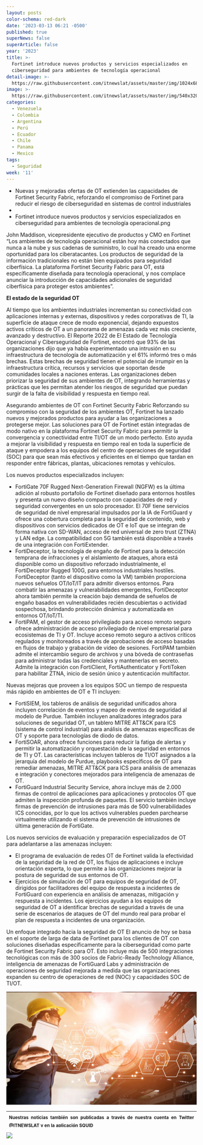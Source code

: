```yaml
---
layout: posts
color-schema: red-dark
date: '2023-03-13 06:21 -0500'
published: true
superNews: false
superArticle: false
year: '2023'
title: >-
  Fortinet introduce nuevos productos y servicios especializados en
  ciberseguridad para ambientes de tecnología operacional
detail-image: >-
  https://raw.githubusercontent.com/itnewslat/assets/master/img/1024x680/seguridad-industria-g.jpg
image: >-
  https://raw.githubusercontent.com/itnewslat/assets/master/img/540x320/seguridad-industria-p.jpg
categories:
  - Venezuela
  - Colombia
  - Argentina
  - Perú
  - Ecuador
  - Chile
  - Panama
  - Mexico
tags:
  - Seguridad
week: '11'
---
```

- Nuevas y mejoradas ofertas de OT extienden las capacidades de Fortinet Security Fabric, reforzando el compromiso de Fortinet para reducir el riesgo de ciberseguridad en sistemas de control industriales
-  
- Fortinet introduce nuevos productos y servicios especializados en ciberseguridad para ambientes de tecnología operacional.png

 
John Maddison, vicepresidente ejecutivo de productos y CMO en Fortinet
“Los ambientes de tecnología operacional están hoy más conectados que nunca a la nube y sus cadenas de suministro, lo cual ha creado una enorme oportunidad para los ciberatacantes. Los productos de seguridad de la información tradicionales no están bien equipados para seguridad ciberfísica. La plataforma Fortinet Security Fabric para OT, está específicamente diseñada para tecnología operacional, y nos complace anunciar la introducción de capacidades adicionales de seguridad ciberfísica para proteger estos ambientes”.
 
**El estado de la seguridad OT**

Al tiempo que los ambientes industriales incrementan su conectividad con aplicaciones internas y externas, dispositivos y redes corporativas de TI, la superficie de ataque crece de modo exponencial, dejando expuestos activos críticos de OT a un panorama de amenazas cada vez más creciente, avanzado y destructivo. El Reporte 2022 de El Estado de Tecnología Operacional y Ciberseguridad de Fortinet, encontró que 93% de las organizaciones dijo que ya había experimentado una intrusión en su infraestructura de tecnología de automatización y el 61% informó tres o más brechas. Estas brechas de seguridad tienen el potencial de irrumpir en la infraestructura crítica, recursos y servicios que soportan desde comunidades locales a naciones enteras. Las organizaciones deben priorizar la seguridad de sus ambientes de OT, integrando herramientas y prácticas que les permitan atender los riesgos de seguridad que puedan surgir de la falta de visibilidad y respuesta en tiempo real.
 
Asegurando ambientes de OT con Fortinet Security Fabric
Reforzando su compromiso con la seguridad de los ambientes OT, Fortinet ha lanzado nuevos y mejorados productos para ayudar a las organizaciones a protegerse mejor. Las soluciones para OT de Fortinet están integradas de modo nativo en la plataforma Fortinet Security Fabric para permitir la convergencia y conectividad entre TI/OT de un modo perfecto. Esto ayuda a mejorar la visibilidad y respuesta en tiempo real en toda la superficie de ataque y empodera a los equipos del centro de operaciones de seguridad (SOC) para que sean más efectivos y eficientes en el tiempo que tardan en responder entre fábricas, plantas, ubicaciones remotas y vehículos.
 
Los nuevos productos especializados incluyen:
- FortiGate 70F Rugged Next-Generation Firewall (NGFW) es la última adición al robusto portafolio de Fortinet diseñado para entornos hostiles y presenta un nuevo diseño compacto con capacidades de red y seguridad convergentes en un solo procesador. El 70F tiene servicios de seguridad de nivel empresarial impulsados por la IA de FortiGuard y ofrece una cobertura completa para la seguridad de contenido, web y dispositivos con servicios dedicados de OT e IoT que se integran de forma nativa con SD-WAN, acceso de red universal de zero trust (ZTNA) y LAN edge. La compatibilidad con 5G también está disponible a través de una integración con FortiExtender.
- FortiDeceptor, la tecnología de engaño de Fortinet para la detección temprana de infracciones y el aislamiento de ataques, ahora está disponible como un dispositivo reforzado industrialmente, el FortiDeceptor Rugged 100G, para entornos industriales hostiles. FortiDeceptor (tanto el dispositivo como la VM) también proporciona nuevos señuelos OT/IoT/IT para admitir diversos entornos. Para combatir las amenazas y vulnerabilidades emergentes, FortiDeceptor ahora también permite la creación bajo demanda de señuelos de engaño basados en vulnerabilidades recién descubiertas o actividad sospechosa, brindando protección dinámica y automatizada en entornos OT/IoT/TI.
- FortiPAM, el gestor de acceso privilegiado para acceso remoto seguro ofrece administración de acceso privilegiado de nivel empresarial para ecosistemas de TI y OT. Incluye acceso remoto seguro a activos críticos regulados y monitoreados a través de aprobaciones de acceso basadas en flujos de trabajo y grabación de video de sesiones. FortiPAM también admite el intercambio seguro de archivos y una bóveda de contraseñas para administrar todas las credenciales y mantenerlas en secreto. Admite la integración con FortiClient, FortiAuthenticator y FortiToken para habilitar ZTNA, inicio de sesión único y autenticación multifactor.
 
Nuevas mejoras que proveen a los equipos SOC un tiempo de respuesta más rápido en ambientes de OT e TI incluyen:

- FortiSIEM, los tableros de análisis de seguridad unificados ahora incluyen correlación de eventos y mapeo de eventos de seguridad al modelo de Purdue. También incluyen analizadores integrados para soluciones de seguridad OT, un tablero MITRE ATT&CK para ICS (sistema de control industrial) para análisis de amenazas específicas de OT y soporte para tecnologías de diodo de datos.
- FortiSOAR, ahora ofrece funciones para reducir la fatiga de alertas y permitir la automatización y orquestación de la seguridad en entornos de TI y OT. Las características incluyen tableros de TI/OT asignados a la jerarquía del modelo de Purdue, playbooks específicos de OT para remediar amenazas, MITRE ATT&CK para ICS para análisis de amenazas e integración y conectores mejorados para inteligencia de amenazas de OT.
- FortiGuard Industrial Security Service, ahora incluye más de 2.000 firmas de control de aplicaciones para aplicaciones y protocolos OT que admiten la inspección profunda de paquetes. El servicio también incluye firmas de prevención de intrusiones para más de 500 vulnerabilidades ICS conocidas, por lo que los activos vulnerables pueden parchearse virtualmente utilizando el sistema de prevención de intrusiones de última generación de FortiGate.

 
Los nuevos servicios de evaluación y preparación especializados de OT para adelantarse a las amenazas incluyen:

- El programa de evaluación de redes OT de Fortinet valida la efectividad de la seguridad de la red de OT, los flujos de aplicaciones e incluye orientación experta, lo que permite a las organizaciones mejorar la postura de seguridad de sus entornos de OT.
- Ejercicios de simulación de OT para equipos de seguridad de OT, dirigidos por facilitadores del equipo de respuesta a incidentes de FortiGuard con experiencia en análisis de amenazas, mitigación y respuesta a incidentes. Los ejercicios ayudan a los equipos de seguridad de OT a identificar brechas de seguridad a través de una serie de escenarios de ataques de OT del mundo real para probar el plan de respuesta a incidentes de una organización.
 
Un enfoque integrado hacia la seguridad de OT
El anuncio de hoy se basa en el soporte de larga de data de Fortinet para los clientes de OT con soluciones diseñadas específicamente para la ciberseguridad como parte de Fortinet Security Fabric para OT. Esto incluye más de 500 integraciones tecnológicas con más de 300 socios de Fabric-Ready Technology Alliance, inteligencia de amenazas de FortiGuard Labs y administración de operaciones de seguridad mejorada a medida que las organizaciones expanden su centro de operaciones de red (NOC) y capacidades SOC de TI/OT.

![](https://raw.githubusercontent.com/itnewslat/assets/master/img/540x320/seguridad-industria-p.jpg)

<table style="height: 42px;" width="569">
<tbody>
<tr>
<td style="text-align: justify;"><sub><strong>Nuestras noticias también son publicadas a través de nuestra cuenta en Twitter <a href="https://twitter.com/itnewslat?lang=es">@ITNEWSLAT</a> y en la aplicación <a href="https://squidapp.co/en/">SQUID</a></strong></sub></td>
</tr>
</tbody>
</table>
<img src="https://tracker.metricool.com/c3po.jpg?hash=56f88a41e39ab42c063cc51676587a04"/>